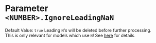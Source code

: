 # Parameter `<NUMBER>.IgnoreLeadingNaN`
Default Value: `true`
Leading `N`'s will be deleted before further processing.
This is only relevant for models which use `N`!
See [here](../Choosing-the-Model) for details.
